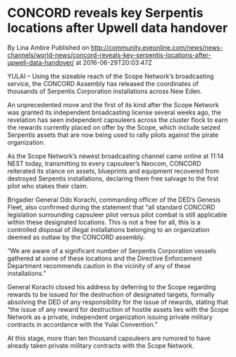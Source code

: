 # CONCORD reveals key Serpentis locations after Upwell data handover
By Lina Ambre
Published on http://community.eveonline.com/news/news-channels/world-news/concord-reveals-key-serpentis-locations-after-upwell-data-handover/ at 2016-06-29T20:03:47Z

YULAI – Using the sizeable reach of the Scope Network’s broadcasting service, the CONCORD Assembly has released the coordinates of thousands of Serpentis Corporation installations across New Eden.

An unprecedented move and the first of its kind after the Scope Network was granted its independent broadcasting license several weeks ago, the revelation has seen independent capsuleers across the cluster flock to earn the rewards currently placed on offer by the Scope, which include seized Serpentis assets that are now being used to rally pilots against the pirate organization.

As the Scope Network’s newest broadcasting channel came online at 11:14 NEST today, transmitting to every capsuleer’s Neocom, CONCORD reiterated its stance on assets, blueprints and equipment recovered from destroyed Serpentis installations, declaring them free salvage to the first pilot who stakes their claim.

Brigadier General Odo Korachi, commanding officer of the DED’s Genesis Fleet, also confirmed during the statement that “all standard CONCORD legislation surrounding capsuleer pilot versus pilot combat is still applicable within these designated locations. This is not a free for all, this is a controlled disposal of illegal installations belonging to an organization deemed as outlaw by the CONCORD assembly.

“We are aware of a significant number of Serpentis Corporation vessels gathered at some of these locations and the Directive Enforcement Department recommends caution in the vicinity of any of these installations.”

General Korachi closed his address by deferring to the Scope regarding rewards to be issued for the destruction of designated targets, formally absolving the DED of any responsibility for the issue of rewards, stating that “the issue of any reward for destruction of hostile assets lies with the Scope Network as a private, independent organization issuing private military contracts in accordance with the Yulai Convention.”

At this stage, more than ten thousand capsuleers are rumored to have already taken private military contracts with the Scope Network.

